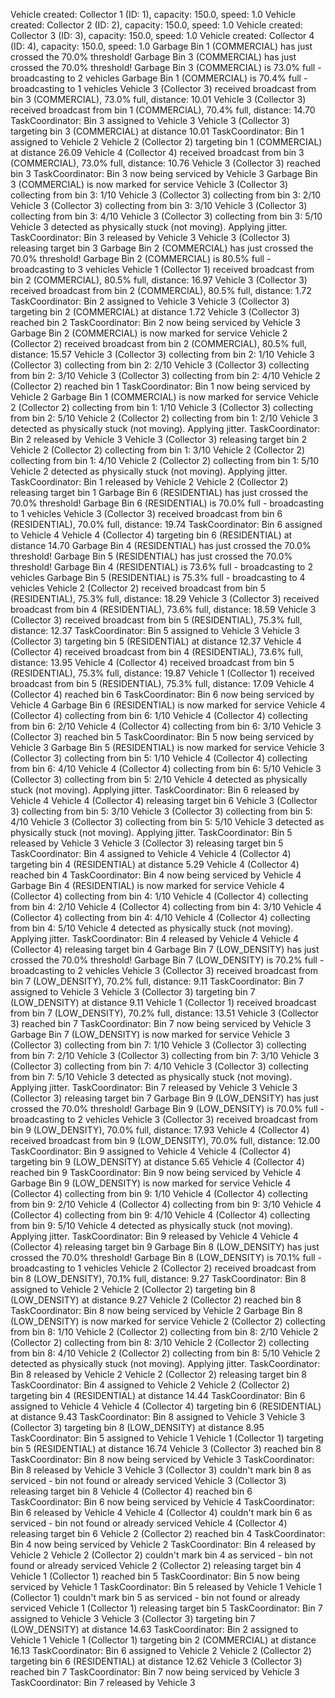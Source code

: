 Vehicle created: Collector 1 (ID: 1), capacity: 150.0, speed: 1.0
Vehicle created: Collector 2 (ID: 2), capacity: 150.0, speed: 1.0
Vehicle created: Collector 3 (ID: 3), capacity: 150.0, speed: 1.0
Vehicle created: Collector 4 (ID: 4), capacity: 150.0, speed: 1.0
Garbage Bin 1 (COMMERCIAL) has just crossed the 70.0% threshold!
Garbage Bin 3 (COMMERCIAL) has just crossed the 70.0% threshold!
Garbage Bin 3 (COMMERCIAL) is 73.0% full - broadcasting to 2 vehicles
Garbage Bin 1 (COMMERCIAL) is 70.4% full - broadcasting to 1 vehicles
Vehicle 3 (Collector 3) received broadcast from bin 3 (COMMERCIAL), 73.0% full, distance: 10.01
Vehicle 3 (Collector 3) received broadcast from bin 1 (COMMERCIAL), 70.4% full, distance: 14.70
TaskCoordinator: Bin 3 assigned to Vehicle 3
Vehicle 3 (Collector 3) targeting bin 3 (COMMERCIAL) at distance 10.01
TaskCoordinator: Bin 1 assigned to Vehicle 2
Vehicle 2 (Collector 2) targeting bin 1 (COMMERCIAL) at distance 26.09
Vehicle 4 (Collector 4) received broadcast from bin 3 (COMMERCIAL), 73.0% full, distance: 10.76
Vehicle 3 (Collector 3) reached bin 3
TaskCoordinator: Bin 3 now being serviced by Vehicle 3
Garbage Bin 3 (COMMERCIAL) is now marked for service
Vehicle 3 (Collector 3) collecting from bin 3: 1/10
Vehicle 3 (Collector 3) collecting from bin 3: 2/10
Vehicle 3 (Collector 3) collecting from bin 3: 3/10
Vehicle 3 (Collector 3) collecting from bin 3: 4/10
Vehicle 3 (Collector 3) collecting from bin 3: 5/10
Vehicle 3 detected as physically stuck (not moving). Applying jitter.
TaskCoordinator: Bin 3 released by Vehicle 3
Vehicle 3 (Collector 3) releasing target bin 3
Garbage Bin 2 (COMMERCIAL) has just crossed the 70.0% threshold!
Garbage Bin 2 (COMMERCIAL) is 80.5% full - broadcasting to 3 vehicles
Vehicle 1 (Collector 1) received broadcast from bin 2 (COMMERCIAL), 80.5% full, distance: 16.97
Vehicle 3 (Collector 3) received broadcast from bin 2 (COMMERCIAL), 80.5% full, distance: 1.72
TaskCoordinator: Bin 2 assigned to Vehicle 3
Vehicle 3 (Collector 3) targeting bin 2 (COMMERCIAL) at distance 1.72
Vehicle 3 (Collector 3) reached bin 2
TaskCoordinator: Bin 2 now being serviced by Vehicle 3
Garbage Bin 2 (COMMERCIAL) is now marked for service
Vehicle 2 (Collector 2) received broadcast from bin 2 (COMMERCIAL), 80.5% full, distance: 15.57
Vehicle 3 (Collector 3) collecting from bin 2: 1/10
Vehicle 3 (Collector 3) collecting from bin 2: 2/10
Vehicle 3 (Collector 3) collecting from bin 2: 3/10
Vehicle 3 (Collector 3) collecting from bin 2: 4/10
Vehicle 2 (Collector 2) reached bin 1
TaskCoordinator: Bin 1 now being serviced by Vehicle 2
Garbage Bin 1 (COMMERCIAL) is now marked for service
Vehicle 2 (Collector 2) collecting from bin 1: 1/10
Vehicle 3 (Collector 3) collecting from bin 2: 5/10
Vehicle 2 (Collector 2) collecting from bin 1: 2/10
Vehicle 3 detected as physically stuck (not moving). Applying jitter.
TaskCoordinator: Bin 2 released by Vehicle 3
Vehicle 3 (Collector 3) releasing target bin 2
Vehicle 2 (Collector 2) collecting from bin 1: 3/10
Vehicle 2 (Collector 2) collecting from bin 1: 4/10
Vehicle 2 (Collector 2) collecting from bin 1: 5/10
Vehicle 2 detected as physically stuck (not moving). Applying jitter.
TaskCoordinator: Bin 1 released by Vehicle 2
Vehicle 2 (Collector 2) releasing target bin 1
Garbage Bin 6 (RESIDENTIAL) has just crossed the 70.0% threshold!
Garbage Bin 6 (RESIDENTIAL) is 70.0% full - broadcasting to 1 vehicles
Vehicle 3 (Collector 3) received broadcast from bin 6 (RESIDENTIAL), 70.0% full, distance: 19.74
TaskCoordinator: Bin 6 assigned to Vehicle 4
Vehicle 4 (Collector 4) targeting bin 6 (RESIDENTIAL) at distance 14.70
Garbage Bin 4 (RESIDENTIAL) has just crossed the 70.0% threshold!
Garbage Bin 5 (RESIDENTIAL) has just crossed the 70.0% threshold!
Garbage Bin 4 (RESIDENTIAL) is 73.6% full - broadcasting to 2 vehicles
Garbage Bin 5 (RESIDENTIAL) is 75.3% full - broadcasting to 4 vehicles
Vehicle 2 (Collector 2) received broadcast from bin 5 (RESIDENTIAL), 75.3% full, distance: 18.29
Vehicle 3 (Collector 3) received broadcast from bin 4 (RESIDENTIAL), 73.6% full, distance: 18.59
Vehicle 3 (Collector 3) received broadcast from bin 5 (RESIDENTIAL), 75.3% full, distance: 12.37
TaskCoordinator: Bin 5 assigned to Vehicle 3
Vehicle 3 (Collector 3) targeting bin 5 (RESIDENTIAL) at distance 12.37
Vehicle 4 (Collector 4) received broadcast from bin 4 (RESIDENTIAL), 73.6% full, distance: 13.95
Vehicle 4 (Collector 4) received broadcast from bin 5 (RESIDENTIAL), 75.3% full, distance: 19.87
Vehicle 1 (Collector 1) received broadcast from bin 5 (RESIDENTIAL), 75.3% full, distance: 17.09
Vehicle 4 (Collector 4) reached bin 6
TaskCoordinator: Bin 6 now being serviced by Vehicle 4
Garbage Bin 6 (RESIDENTIAL) is now marked for service
Vehicle 4 (Collector 4) collecting from bin 6: 1/10
Vehicle 4 (Collector 4) collecting from bin 6: 2/10
Vehicle 4 (Collector 4) collecting from bin 6: 3/10
Vehicle 3 (Collector 3) reached bin 5
TaskCoordinator: Bin 5 now being serviced by Vehicle 3
Garbage Bin 5 (RESIDENTIAL) is now marked for service
Vehicle 3 (Collector 3) collecting from bin 5: 1/10
Vehicle 4 (Collector 4) collecting from bin 6: 4/10
Vehicle 4 (Collector 4) collecting from bin 6: 5/10
Vehicle 3 (Collector 3) collecting from bin 5: 2/10
Vehicle 4 detected as physically stuck (not moving). Applying jitter.
TaskCoordinator: Bin 6 released by Vehicle 4
Vehicle 4 (Collector 4) releasing target bin 6
Vehicle 3 (Collector 3) collecting from bin 5: 3/10
Vehicle 3 (Collector 3) collecting from bin 5: 4/10
Vehicle 3 (Collector 3) collecting from bin 5: 5/10
Vehicle 3 detected as physically stuck (not moving). Applying jitter.
TaskCoordinator: Bin 5 released by Vehicle 3
Vehicle 3 (Collector 3) releasing target bin 5
TaskCoordinator: Bin 4 assigned to Vehicle 4
Vehicle 4 (Collector 4) targeting bin 4 (RESIDENTIAL) at distance 5.29
Vehicle 4 (Collector 4) reached bin 4
TaskCoordinator: Bin 4 now being serviced by Vehicle 4
Garbage Bin 4 (RESIDENTIAL) is now marked for service
Vehicle 4 (Collector 4) collecting from bin 4: 1/10
Vehicle 4 (Collector 4) collecting from bin 4: 2/10
Vehicle 4 (Collector 4) collecting from bin 4: 3/10
Vehicle 4 (Collector 4) collecting from bin 4: 4/10
Vehicle 4 (Collector 4) collecting from bin 4: 5/10
Vehicle 4 detected as physically stuck (not moving). Applying jitter.
TaskCoordinator: Bin 4 released by Vehicle 4
Vehicle 4 (Collector 4) releasing target bin 4
Garbage Bin 7 (LOW_DENSITY) has just crossed the 70.0% threshold!
Garbage Bin 7 (LOW_DENSITY) is 70.2% full - broadcasting to 2 vehicles
Vehicle 3 (Collector 3) received broadcast from bin 7 (LOW_DENSITY), 70.2% full, distance: 9.11
TaskCoordinator: Bin 7 assigned to Vehicle 3
Vehicle 3 (Collector 3) targeting bin 7 (LOW_DENSITY) at distance 9.11
Vehicle 1 (Collector 1) received broadcast from bin 7 (LOW_DENSITY), 70.2% full, distance: 13.51
Vehicle 3 (Collector 3) reached bin 7
TaskCoordinator: Bin 7 now being serviced by Vehicle 3
Garbage Bin 7 (LOW_DENSITY) is now marked for service
Vehicle 3 (Collector 3) collecting from bin 7: 1/10
Vehicle 3 (Collector 3) collecting from bin 7: 2/10
Vehicle 3 (Collector 3) collecting from bin 7: 3/10
Vehicle 3 (Collector 3) collecting from bin 7: 4/10
Vehicle 3 (Collector 3) collecting from bin 7: 5/10
Vehicle 3 detected as physically stuck (not moving). Applying jitter.
TaskCoordinator: Bin 7 released by Vehicle 3
Vehicle 3 (Collector 3) releasing target bin 7
Garbage Bin 9 (LOW_DENSITY) has just crossed the 70.0% threshold!
Garbage Bin 9 (LOW_DENSITY) is 70.0% full - broadcasting to 2 vehicles
Vehicle 3 (Collector 3) received broadcast from bin 9 (LOW_DENSITY), 70.0% full, distance: 17.93
Vehicle 4 (Collector 4) received broadcast from bin 9 (LOW_DENSITY), 70.0% full, distance: 12.00
TaskCoordinator: Bin 9 assigned to Vehicle 4
Vehicle 4 (Collector 4) targeting bin 9 (LOW_DENSITY) at distance 5.65
Vehicle 4 (Collector 4) reached bin 9
TaskCoordinator: Bin 9 now being serviced by Vehicle 4
Garbage Bin 9 (LOW_DENSITY) is now marked for service
Vehicle 4 (Collector 4) collecting from bin 9: 1/10
Vehicle 4 (Collector 4) collecting from bin 9: 2/10
Vehicle 4 (Collector 4) collecting from bin 9: 3/10
Vehicle 4 (Collector 4) collecting from bin 9: 4/10
Vehicle 4 (Collector 4) collecting from bin 9: 5/10
Vehicle 4 detected as physically stuck (not moving). Applying jitter.
TaskCoordinator: Bin 9 released by Vehicle 4
Vehicle 4 (Collector 4) releasing target bin 9
Garbage Bin 8 (LOW_DENSITY) has just crossed the 70.0% threshold!
Garbage Bin 8 (LOW_DENSITY) is 70.1% full - broadcasting to 1 vehicles
Vehicle 2 (Collector 2) received broadcast from bin 8 (LOW_DENSITY), 70.1% full, distance: 9.27
TaskCoordinator: Bin 8 assigned to Vehicle 2
Vehicle 2 (Collector 2) targeting bin 8 (LOW_DENSITY) at distance 9.27
Vehicle 2 (Collector 2) reached bin 8
TaskCoordinator: Bin 8 now being serviced by Vehicle 2
Garbage Bin 8 (LOW_DENSITY) is now marked for service
Vehicle 2 (Collector 2) collecting from bin 8: 1/10
Vehicle 2 (Collector 2) collecting from bin 8: 2/10
Vehicle 2 (Collector 2) collecting from bin 8: 3/10
Vehicle 2 (Collector 2) collecting from bin 8: 4/10
Vehicle 2 (Collector 2) collecting from bin 8: 5/10
Vehicle 2 detected as physically stuck (not moving). Applying jitter.
TaskCoordinator: Bin 8 released by Vehicle 2
Vehicle 2 (Collector 2) releasing target bin 8
TaskCoordinator: Bin 4 assigned to Vehicle 2
Vehicle 2 (Collector 2) targeting bin 4 (RESIDENTIAL) at distance 14.44
TaskCoordinator: Bin 6 assigned to Vehicle 4
Vehicle 4 (Collector 4) targeting bin 6 (RESIDENTIAL) at distance 9.43
TaskCoordinator: Bin 8 assigned to Vehicle 3
Vehicle 3 (Collector 3) targeting bin 8 (LOW_DENSITY) at distance 8.95
TaskCoordinator: Bin 5 assigned to Vehicle 1
Vehicle 1 (Collector 1) targeting bin 5 (RESIDENTIAL) at distance 16.74
Vehicle 3 (Collector 3) reached bin 8
TaskCoordinator: Bin 8 now being serviced by Vehicle 3
TaskCoordinator: Bin 8 released by Vehicle 3
Vehicle 3 (Collector 3) couldn't mark bin 8 as serviced - bin not found or already serviced
Vehicle 3 (Collector 3) releasing target bin 8
Vehicle 4 (Collector 4) reached bin 6
TaskCoordinator: Bin 6 now being serviced by Vehicle 4
TaskCoordinator: Bin 6 released by Vehicle 4
Vehicle 4 (Collector 4) couldn't mark bin 6 as serviced - bin not found or already serviced
Vehicle 4 (Collector 4) releasing target bin 6
Vehicle 2 (Collector 2) reached bin 4
TaskCoordinator: Bin 4 now being serviced by Vehicle 2
TaskCoordinator: Bin 4 released by Vehicle 2
Vehicle 2 (Collector 2) couldn't mark bin 4 as serviced - bin not found or already serviced
Vehicle 2 (Collector 2) releasing target bin 4
Vehicle 1 (Collector 1) reached bin 5
TaskCoordinator: Bin 5 now being serviced by Vehicle 1
TaskCoordinator: Bin 5 released by Vehicle 1
Vehicle 1 (Collector 1) couldn't mark bin 5 as serviced - bin not found or already serviced
Vehicle 1 (Collector 1) releasing target bin 5
TaskCoordinator: Bin 7 assigned to Vehicle 3
Vehicle 3 (Collector 3) targeting bin 7 (LOW_DENSITY) at distance 14.63
TaskCoordinator: Bin 2 assigned to Vehicle 1
Vehicle 1 (Collector 1) targeting bin 2 (COMMERCIAL) at distance 16.13
TaskCoordinator: Bin 6 assigned to Vehicle 2
Vehicle 2 (Collector 2) targeting bin 6 (RESIDENTIAL) at distance 12.62
Vehicle 3 (Collector 3) reached bin 7
TaskCoordinator: Bin 7 now being serviced by Vehicle 3
TaskCoordinator: Bin 7 released by Vehicle 3
